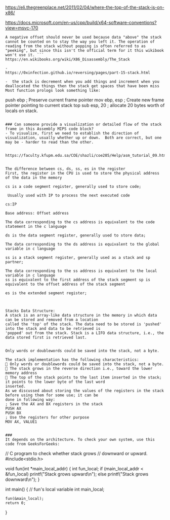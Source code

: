 https://eli.thegreenplace.net/2011/02/04/where-the-top-of-the-stack-is-on-x86/

https://docs.microsoft.com/en-us/cpp/build/x64-software-conventions?view=msvc-170

```
A negative offset should never be used because data "above" the stack cannot be counted on to stay the way you left it. The operation of reading from the stack without popping is often referred to as "peeking", but since this isn't the official term for it this wikibook won't use it. ```
https://en.wikibooks.org/wiki/X86_Disassembly/The_Stack

- 
https://0xinfection.github.io/reversing/pages/part-15-stack.html

-  the stack is decrement when you add things and increment when you deallocated the things then the stack get spaces that have been miss
Most function prologs look something like:

``` 
push ebp      ; Preserve current frame pointer
mov ebp, esp  ; Create new frame pointer pointing to current stack top
sub esp, 20   ; allocate 20 bytes worth of locals on stack. 
``` 

### Can someone provide a visualization or detailed flow of the stack frame in this Assembly MIPS code block?
- To visualize, first we need to establish the direction of visualization, usually whether up or down.  Both are correct, but one may be - harder to read than the other.


https://faculty.kfupm.edu.sa/COE/shazli/coe205/Help/asm_tutorial_09.html


The difference between cs, ds, ss, es in the register
First, the register in the CPU is used to store the physical address of the data in the memory

cs is a code segment register, generally used to store code;

 Usually used with IP to process the next executed code

cs:IP

Base address: Offset address

The data corresponding to the cs address is equivalent to the code statement in the c language

ds is the data segment register, generally used to store data;

The data corresponding to the ds address is equivalent to the global variable in c language

ss is a stack segment register, generally used as a stack and sp partner;

The data corresponding to the ss address is equivalent to the local variable in c language
ss is equivalent to the first address of the stack segment sp is equivalent to the offset address of the stack segment

es is the extended segment register; 



Stacks Data Structure:
A stack is an array-like data structure in the memory in which data can be stored and removed from a location
called the 'top' of the stack. The data need to be stored is 'pushed' into the stack and data to be retrieved is
'popped' out from the stack. Stack is a LIFO data structure, i.e., the data stored first is retrieved last.


Only words or doublewords could be saved into the stack, not a byte.

The stack implementation has the following characteristics:
 Only words or doublewords could be saved into the stack, not a byte.
 The stack grows in the reverse direction i.e., toward the lower memory address
 The top of the stack points to the last item inserted in the stack; it points to the lower byte of the last word
inserted.
As we discussed about storing the values of the registers in the stack before using them for some use; it can be
done in following way:
; Save the AX and BX registers in the stack
PUSH AX
PUSH BX
; Use the registers for other purpose
MOV AX, VALUE1


### 
It depends on the architecture. To check your own system, use this code from GeeksForGeeks:

```
// C program to check whether stack grows 
// downward or upward. 
#include<stdio.h> 

void fun(int *main_local_addr) 
{ 
    int fun_local; 
    if (main_local_addr < &fun_local) 
        printf("Stack grows upward\n"); 
    else
        printf("Stack grows downward\n"); 
} 

int main() 
{ 
    // fun's local variable 
    int main_local; 

    fun(&main_local); 
    return 0; 
}
```